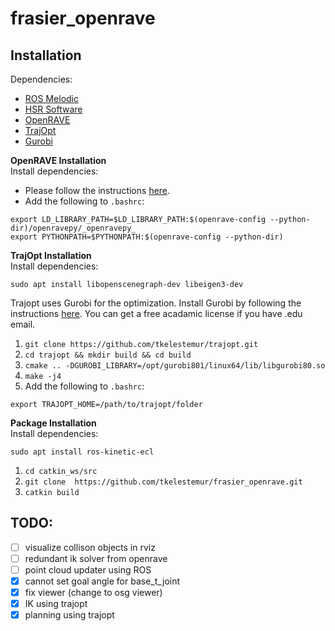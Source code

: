 # frasier_openrave

## Installation

Dependencies:
* [ROS Melodic](http://wiki.ros.org/melodic/Installation)
* [HSR Software](https://docs.hsr.io/manual_en/index.html)
* [OpenRAVE](http://openrave.org)
* [TrajOpt](http://rll.berkeley.edu/trajopt/doc/sphinx_build/html/)
* [Gurobi](http://www.gurobi.com/)

**OpenRAVE Installation**   
Install dependencies:
* Please follow the instructions [here](https://github.com/RIVeR-Lab/openrave).
* Add the following to `.bashrc`:
```
export LD_LIBRARY_PATH=$LD_LIBRARY_PATH:$(openrave-config --python-dir)/openravepy/_openravepy_
export PYTHONPATH=$PYTHONPATH:$(openrave-config --python-dir)
```
**TrajOpt Installation**   
Install dependencies:
```
sudo apt install libopenscenegraph-dev libeigen3-dev
```
Trajopt uses Gurobi for the optimization. Install Gurobi by following the instructions [here](https://www.gurobi.com/registration/download-reg). You can get a free acadamic license if you have .edu email.
1. `git clone https://github.com/tkelestemur/trajopt.git`
2. `cd trajopt && mkdir build && cd build`  
3. `cmake .. -DGUROBI_LIBRARY=/opt/gurobi801/linux64/lib/libgurobi80.so`
4. `make -j4`
5. Add the following to `.bashrc`:
```
export TRAJOPT_HOME=/path/to/trajopt/folder
```

**Package Installation**   
Install dependencies:
```
sudo apt install ros-kinetic-ecl
```
1. `cd catkin_ws/src`
2. `git clone  https://github.com/tkelestemur/frasier_openrave.git`
3. `catkin build`


## TODO:
- [ ] visualize collison objects in rviz
- [ ] redundant ik solver from openrave
- [ ] point cloud updater using ROS
- [x] cannot set goal angle for base_t_joint
- [x] fix viewer (change to osg viewer)
- [x] IK using trajopt
- [x] planning using trajopt
